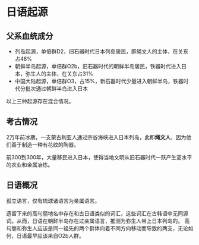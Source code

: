 # 日语起源

## 父系血统成分

- 列岛起源，单倍群D2，旧石器时代日本列岛居民，即绳文人的主体，在关东占48%
- 朝鲜半岛起源，单倍群O2b，旧石器时代的朝鲜半岛居民，铁器时代进入日本，弥生人的主体，在关东占31%
- 中国大陆起源，单倍群O3，占15%，新石器时代少量进入朝鲜半岛，铁器时代分批次通过朝鲜半岛进入日本

以上三种起源存在混合情况。

## 考古情况

2万年前冰期，一支蒙古利亚人通过宗谷海峡进入日本列岛，此即**绳文人**，因为他们善于制造一种有花纹的陶器。

前300到300年，大量移民进入日本，使得当地文明从旧石器时代一跃产生高水平的农业和金属冶炼。

## 日语概况

孤立语言，仅有琉球诸语言为亲属语言。

遗留下来的高句丽地名中存在和古日语类似的词汇，这些词汇在古韩语中无同源词。从而，日语在朝鲜半岛存在过亲属语言，推测为弥生人带上日本列岛的。
高句丽和弥生人应该是同一祖先的两个群体向着不同方向移动而导致的两支，无论如何，日语最早应该来自O2b人群。